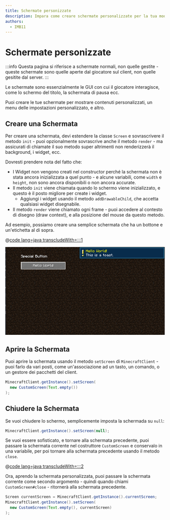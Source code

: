 ```yaml
---
title: Schermate personizzate
description: Impara come creare schermate personalizzate per la tua mod.
authors:
  - IMB11
---
```


# Schermate personizzate

:::info
Questa pagina si riferisce a schermate normali, non quelle gestite - queste schermate sono quelle aperte dal giocatore sul client, non quelle gesitite dal server.
:::

Le schermate sono essenzialmente le GUI con cui il giocatore interagisce, come lo schermo del titolo, la schermata di pausa ecc.

Puoi creare le tue schermate per mostrare contenuti personalizzati, un menu delle impostazioni personalizzato, e altro.

## Creare una Schermata

Per creare una schermata, devi estendere la classe `Screen` e sovrascrivere il metodo `init` - puoi opzionalmente sovrascrive anche il metodo `render` - ma assicurati di chiamate il suo metodo super altrimenti non renderizzerà il background, i widget, ecc.

Dovresti prendere nota del fatto che:

- I Widget non vengono creati nel constructor perché la schermata non è stata ancora inizializzata a quel punto - e alcune variabili, come `width` e `height`, non sono ancora disponibili o non ancora accurate.
- Il metodo `init` viene chiamata quando lo schermo viene inizializzato, e questo è il posto migliore per create i widget.
  - Aggiungi i widget usando il metodo `addDrawableChild`, che accetta qualsiasi widget disegnabile.
- Il metodo `render` viene chiamato ogni frame - puoi accedere al contesto di disegno (draw context), e alla posizione del mouse da questo metodo.

Ad esempio, possiamo creare una semplice schermata che ha un bottone e un'etichetta al di sopra.

@[code lang=java transcludeWith=:::1](@/reference/latest/src/client/java/com/example/docs/rendering/screens/CustomScreen.java)

![Schermata Personalizzata 1](/assets/develop/rendering/gui/custom-1-example.png)

## Aprire la Schermata

Puoi aprire la schermata usando il metodo `setScreen` di `MinecraftClient` - puoi farlo da vari posti, come un'associazione ad un tasto, un comando, o un gestore dei pacchetti del client.

```java
MinecraftClient.getInstance().setScreen(
  new CustomScreen(Text.empty())
);
```

## Chiudere la Schermata

Se vuoi chiudere lo schermo, semplicemente imposta la schermada su `null`:

```java
MinecraftClient.getInstance().setScreen(null);
```

Se vuoi essere sofisticato, e tornare alla schermata precedente, puoi passare la schermata corrente nel costruttore `CustomScreen` e conservalo in una variabile, per poi tornare alla schermata precedente usando il metodo `close`.

@[code lang=java transcludeWith=:::2](@/reference/latest/src/client/java/com/example/docs/rendering/screens/CustomScreen.java)

Ora, aprendo la schermata personalizzata, puoi passare la schermata corrente come secondo argomento - quindi quando chiami `CustomScreen#close` - ritornerà alla schermata precedente.

```java
Screen currentScreen = MinecraftClient.getInstance().currentScreen;
MinecraftClient.getInstance().setScreen(
  new CustomScreen(Text.empty(), currentScreen)
);
```
